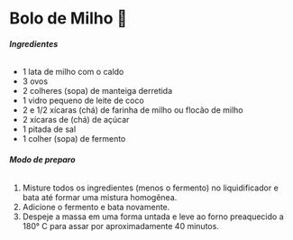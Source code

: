 # **Bolo de Milho** :corn:

###### **Ingredientes**

- 1 lata de milho com o caldo
- 3 ovos 
- 2 colheres (sopa) de manteiga derretida
- 1 vidro pequeno de leite de coco
- 2  e 1/2 xícaras (chá) de farinha de milho ou flocão de milho
- 2 xícaras de (chá) de açúcar
- 1 pitada de sal
- 1 colher (sopa) de fermento



###### **Modo de preparo**

1. Misture todos os ingredientes (menos o fermento) no liquidificador e bata até formar uma mistura homogênea.
2. Adicione o fermento e bata novamente.
3. Despeje a massa em uma forma untada e leve ao forno preaquecido a 180° C  para assar por aproximadamente 40 minutos.


